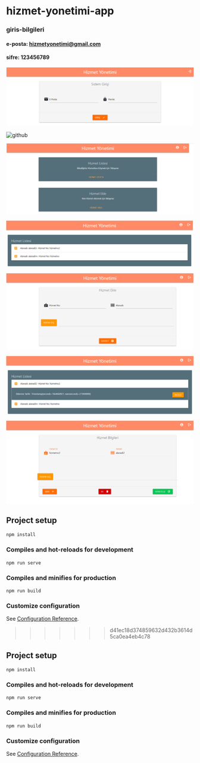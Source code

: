 # hizmet-yonetimi-app

### giris-bilgileri 
#### e-posta: hizmetyonetimi@gmail.com 
#### sifre: 123456789


![github](src/assets/hizmet-giris-yap.png)


![github](src/assets/hizmet-anasayfa.png)

![github](src/assets/hizmet-profil.png)

![github](src/assets/hizmet-listesi.png)

![github](src/assets/hizmet-ekle.png)

![github](src/assets/hizmet-listesi-detaya-yonlendir.png)

![github](src/assets/hizmet-detay.png)



## Project setup
```
npm install
```

### Compiles and hot-reloads for development
```
npm run serve
```

### Compiles and minifies for production
```
npm run build
```

### Customize configuration
See [Configuration Reference](https://cli.vuejs.org/config/).
>>>>>>> d41ec18d374859632d432b3614d5ca0ea4eb4c78

## Project setup
```
npm install
```

### Compiles and hot-reloads for development
```
npm run serve
```

### Compiles and minifies for production
```
npm run build
```

### Customize configuration
See [Configuration Reference](https://cli.vuejs.org/config/).
